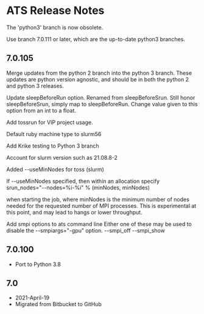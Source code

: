 # ATS Release Notes

The 'python3' branch is now obsolete.

Use branch 7.0.111 or later, which are the up-to-date python3 branches.


## 7.0.105

Merge updates from the python 2 branch
into the python 3 branch.  These updates
are python version agnostic, and should be in
both the python 2 and python 3 releases.

Update sleepBeforeRun option.
Renamed from sleepBeforeSrun.
Still honor sleepBeforeSrun, simply map
to sleepBeforeRun.
Change value given to this option from an int to a float.
    
Add tossrun for VIP project usage.

Default ruby machine type to slurm56
   
Add Krike testing to Python 3 branch
    
Account for slurm version such as 21.08.8-2
    
Added --useMinNodes for toss (slurm)
    
If --useMinNodes specified, then within an allocation
  specify
    srun_nodes="--nodes=%i-%i" % (minNodes, minNodes)
    
when starting the job, where minNodes is the minimum
number of nodes needed for the requested number of MPI
processes.   This is experimental at this point,
and may lead to hangs or lower throughput.
    
Add smpi options to ats command line
Either one of these may be used to disable the --smpiargs="-gpu" option.
  --smpi_off
  --smpi_show


## 7.0.100

* Port to Python 3.8

## 7.0 

* 2021-April-19
* Migrated from Bitbucket to GitHub


